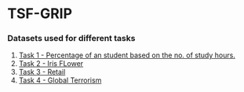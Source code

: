 # TSF-GRIP

### Datasets used for different tasks 

1. [Task 1 - Percentage of an student based on the no. of study hours.](https://raw.githubusercontent.com/AdiPersonalWorks/Random/master/student_scores%20-%20student_scores.csv)
2. [Task 2 - Iris FLower](https://drive.google.com/file/d/11Iq7YvbWZbt8VXjfm06brx66b10YiwK-/view)
3. [Task 3 - Retail](https://drive.google.com/file/d/1lV7is1B566UQPYzzY8R2ZmOritTW299S/view)
4. [Task 4 - Global Terrorism](https://drive.google.com/file/d/1luTU7xBvI7QAGPbQMxEHcgKUi9d6UeP_/view)
